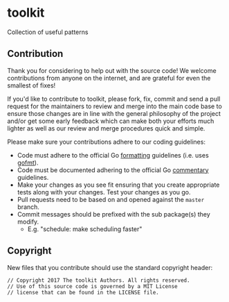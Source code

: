 # toolkit
Collection of useful patterns


## Contribution

Thank you for considering to help out with the source code! We welcome contributions from
anyone on the internet, and are grateful for even the smallest of fixes!

If you'd like to contribute to toolkit, please fork, fix, commit and send a pull request
for the maintainers to review and merge into the main code base to ensure those changes are in line with the general philosophy of the project and/or get some
early feedback which can make both your efforts much lighter as well as our review and merge
procedures quick and simple.

Please make sure your contributions adhere to our coding guidelines:

 * Code must adhere to the official Go [formatting](https://golang.org/doc/effective_go.html#formatting) guidelines (i.e. uses [gofmt](https://golang.org/cmd/gofmt/)).
 * Code must be documented adhering to the official Go [commentary](https://golang.org/doc/effective_go.html#commentary) guidelines.
 * Make your changes as you see fit ensuring that you create appropriate tests along with your changes. Test your changes as you go.
 * Pull requests need to be based on and opened against the `master` branch.
 * Commit messages should be prefixed with the sub package(s) they modify.
   * E.g. "schedule: make scheduling faster"


## Copyright

New files that you contribute should use the standard copyright header:

```
// Copyright 2017 The toolkit Authors. All rights reserved.
// Use of this source code is governed by a MIT License 
// license that can be found in the LICENSE file.
```